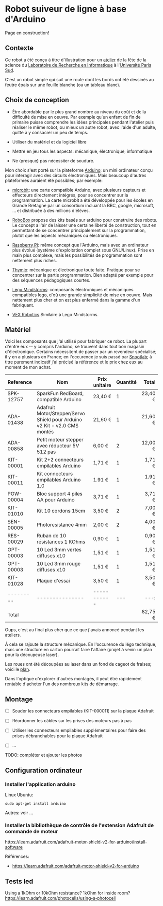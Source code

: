 # Robot suiveur de ligne à base d'Arduino

Page en construction!

## Contexte

Ce robot a été conçu à titre d'illustration pour un
[atelier](atelier.md) de la fête de la science du
[Laboratoire de Recherche en Informatique](www.lri.fr)
à l'[Université Paris Sud](www.u-psud.fr).

C'est un robot simple qui suit une route dont les bords ont été
dessinés au feutre épais sur une feuille blanche (ou un tableau blanc).

## Choix de conception

- Être abordable par le plus grand nombre au niveau du coût et de la
  difficulté de mise en oeuvre. Par exemple qu'un enfant de fin de
  primaire puisse comprendre les idées principales pendant l'atelier
  puis réaliser le même robot, ou mieux un autre robot, avec l'aide
  d'un adulte, quitte à y consacrer un peu de temps.

- Utiliser du matériel et du logiciel libre

- Mettre en jeu tous les aspects: mécanique, électronique,
  informatique

- Ne (presque) pas nécessiter de soudure.

Mon choix s'est porté sur la plateforme [Arduino](arduino.cc): un mini
ordinateur conçu pour interagir avec des circuits électroniques. Mais
beaucoup d'autres plateformes auraient été possibles; par exemple:

- [microbit](http://microbit.org): une carte compatible Arduino, avec
  plusieurs capteurs et effecteurs directement intégrés, pour se
  concentrer sur la programmation. La carte microbit a été développée
  pour les écoles en Grande Bretagne par un consortium incluant la
  BBC, google, microsoft, ... et distribuée à des millions d'élèves.

- [RoboBox](https://www.robobox.fr/) propose des kits basés sur
  arduino pour construire des robots. Le concept a l'air de laisser
  une certaine liberté de construction, tout en permettant de se
  concentrer principalement sur la programmation, plutôt que les
  aspects mécaniques ou électroniques.

- [Raspberry Pi](https://www.raspberrypi.org/): même concept que
  l'Arduino, mais avec un ordinateur plus évolué (système
  d'exploitation complet sous GNU/Linux). Prise en main plus complexe,
  mais les possibilités de programmation sont nettement plus riches.

- [Thymio](https://www.thymio.org/fr:thymio): mécanique et
  électronique toute faite. Pratique pour se concentrer sur la partie
  programmation. Bien adapté par exemple pour des séquences
  pédagogiques courtes.

- [Lego Mindstorms](https://fr.wikipedia.org/wiki/Lego_Mindstorms):
  composants électroniques et mécaniques compatibles lego, d'où une
  grande simplicité de mise en oeuvre. Mais nettement plus cher et on
  est plus enfermé dans la gamme d'un fabriquant.

- [VEX Robotics](https://www.vexrobotics.com/) Similaire à Lego
  Mindstorms.

## Matériel

Voici les composants que j'ai utilisé pour fabriquer ce robot. La
plupart d'entre eux -- y compris l'arduino, se trouvent dans tout bon
magasin d'électronique. Certains nécessitent de passer par un
revendeur spécialisé; il y en a plusieurs en France; en l'occurence je
suis passé par [Snootlab](snootlab.com); à titre purement indicatif
j'ai précisé la référence et le prix chez eux au moment de mon achat.

| Reference | Nom                                                                       | Prix unitaire | Quantité | Total   |
| --------- | ---------------------                                                     | ------------  | -------- | ------: |
| SPK-12757 | SparkFun RedBoard, compatible Arduino                                     | 23,40 €       |        1 | 23,40 € |
| ADA-01438 | Adafruit Motor/Stepper/Servo Shield pour Arduino v2 Kit - v2.0 CMS montés | 21,60 €       |        1 | 21,60 € |
| ADA-00858 | Petit moteur stepper avec réducteur 5V 512 pas                            | 6,00 €        |        2 | 12,00 € |
| KIT-00001 | Kit 2+2 connecteurs empilables Arduino                                    | 1,71 €        |        1 | 1,71 €  |
| KIT-00011 | Kit connecteurs empilables Arduino 1.0                                    | 1.91 €        |        1 | 1.91 €  |
| POW-00004 | Bloc support 4 piles AA pour Arduino                                      | 3,71 €        |        1 | 3,71 €  |
| KIT-01010 | Kit 10 cordons 15cm                                                       | 3,50 €        |        2 | 7,00 €  |
| SEN-00005 | Photoresistance 4mm                                                       | 2,00 €        |        2 | 4,00 €  |
| RES-00029 | Ruban de 10 résistances 1 KOhms                                           | 0,90 €        |        1 | 0,90 €  |
| OPT-00003 | 10 Led 3mm vertes diffuses x10                                            | 1,51 €        |        1 | 1,51 €  |
| OPT-00003 | 10 Led 3mm rouge diffuses x10                                             | 1,51 €        |        1 | 1,51 €  |
| KIT-01028 | Plaque d'essai                                                            | 3,50 €        |        1 | 3,50 €  |
| --------- | ---------------                                                           | -----------   |      --- | ---:     |
| Total     |                                                                           |               |          | 82,75 € |

Oups, c'est au final plus cher que ce que j'avais annoncé pendant les
ateliers.

À cela se rajoute la structure mécanique. En l'occurence du légo
technique, mais une structure en carton pourrait faire l'affaire
(projet à venir: un plan pour la découpeuse laser).

Les roues ont été découpées au laser dans un fond de cageot de
fraises; voici le [plan](wheel.eps).

Dans l'optique d'explorer d'autres montages, il peut être rapidement
rentable d'acheter l'un des nombreux kits de démarrage.

## Montage

- [ ] Souder les connecteurs empilables (KIT-000011) sur la plaque Adafruit
- [ ] Réordonner les câbles sur les prises des moteurs pas à pas
- [ ] Utiliser les connecteurs empilables supplémentaires pour faire
      des prises débranchables pour la plaque Adafruit
- [ ] ...


TODO: compléter et ajouter les photos

## Configuration ordinateur

### Installer l'application arduino

Linux Ubuntu:

    sudo apt-get install arduino

Autres: voir ...

### Installer la bibliothèque de contrôle de l'extension Adafruit de commande de moteur

https://learn.adafruit.com/adafruit-motor-shield-v2-for-arduino/install-software

Références:
- https://learn.adafruit.com/adafruit-motor-shield-v2-for-arduino

## Tests led

Using a 1kOhm or 10kOhm resistance?
1kOhm for inside room?
https://learn.adafruit.com/photocells/using-a-photocell
